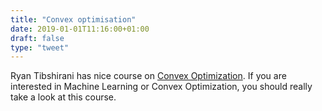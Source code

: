 ```yaml
---
title: "Convex optimisation"
date: 2019-01-01T11:16:00+01:00
draft: false
type: "tweet"
---
```


Ryan Tibshirani has nice course on [Convex Optimization](http://www.stat.cmu.edu/~ryantibs/convexopt/). If you are interested in
Machine Learning or Convex Optimization, you should really take a look at this
course.
